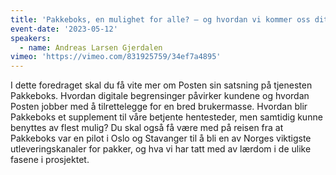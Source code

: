 ```yaml
---
title: 'Pakkeboks, en mulighet for alle? – og hvordan vi kommer oss dit'
event-date: '2023-05-12'
speakers:
  - name: Andreas Larsen Gjerdalen
vimeo: 'https://vimeo.com/831925759/34ef7a4895'
---
```


I dette foredraget skal du få vite mer om Posten sin satsning på tjenesten Pakkeboks. Hvordan digitale begrensinger påvirker kundene og hvordan Posten jobber med å tilrettelegge for en bred brukermasse. Hvordan blir Pakkeboks et supplement til våre betjente hentesteder, men samtidig kunne benyttes av flest mulig? Du skal også få være med på reisen fra at Pakkeboks var en pilot i Oslo og Stavanger til å bli en av Norges viktigste utleveringskanaler for pakker, og hva vi har tatt med av lærdom i de ulike fasene i prosjektet.